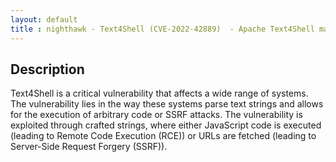 ```yaml
---
layout: default
title : nighthawk - Text4Shell (CVE-2022-42889)  - Apache Text4Shell manual exploit
---
```



## Description
Text4Shell is a critical vulnerability that affects a wide range of systems. The vulnerability lies in the way these systems parse text strings and allows for the execution of arbitrary code or SSRF attacks. The vulnerability is exploited through crafted strings, where either JavaScript code is executed (leading to Remote Code Execution (RCE)) or URLs are fetched (leading to Server-Side Request Forgery (SSRF)).

